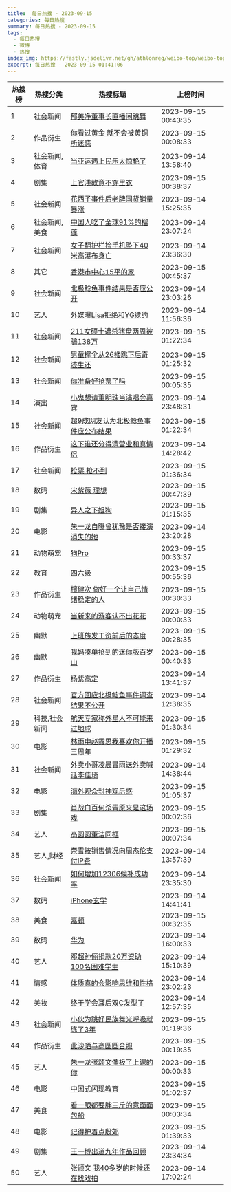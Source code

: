 ```yaml
---
title:  每日热搜 - 2023-09-15
categories: 每日热搜
summary: 每日热搜 - 2023-09-15
tags:
  - 每日热搜
  - 微博
  - 热搜
index_img: https://fastly.jsdelivr.net/gh/athlonreg/weibo-top/weibo-top.jpeg
excerpt: 每日热搜 - 2023-09-15 01:41:06
---
```


| 热搜榜 | 热搜分类 | 热搜标题 | 上榜时间 |
| --- | --- | --- | --- |
| 1 | 社会新闻 | [郁美净董事长直播间跳舞](https://s.weibo.com/weibo%3Fq%3D%2523%E9%83%81%E7%BE%8E%E5%87%80%E8%91%A3%E4%BA%8B%E9%95%BF%E7%9B%B4%E6%92%AD%E9%97%B4%E8%B7%B3%E8%88%9E%2523) | 2023-09-15 00:43:35 | 
| 2 | 作品衍生 | [你看过黄金 就不会被黄铜所迷惑](https://s.weibo.com/weibo%3Fq%3D%2523%E4%BD%A0%E7%9C%8B%E8%BF%87%E9%BB%84%E9%87%91%20%E5%B0%B1%E4%B8%8D%E4%BC%9A%E8%A2%AB%E9%BB%84%E9%93%9C%E6%89%80%E8%BF%B7%E6%83%91%2523) | 2023-09-15 00:08:33 | 
| 3 | 社会新闻,体育 | [当亚运遇上民乐太惊艳了](https://s.weibo.com/weibo%3Fq%3D%2523%E5%BD%93%E4%BA%9A%E8%BF%90%E9%81%87%E4%B8%8A%E6%B0%91%E4%B9%90%E5%A4%AA%E6%83%8A%E8%89%B3%E4%BA%86%2523) | 2023-09-14 13:58:40 | 
| 4 | 剧集 | [上官浅故意不穿里衣](https://s.weibo.com/weibo%3Fq%3D%2523%E4%B8%8A%E5%AE%98%E6%B5%85%E6%95%85%E6%84%8F%E4%B8%8D%E7%A9%BF%E9%87%8C%E8%A1%A3%2523) | 2023-09-15 00:38:37 | 
| 5 | 社会新闻 | [花西子事件后老牌国货销量暴涨](https://s.weibo.com/weibo%3Fq%3D%2523%E8%8A%B1%E8%A5%BF%E5%AD%90%E4%BA%8B%E4%BB%B6%E5%90%8E%E8%80%81%E7%89%8C%E5%9B%BD%E8%B4%A7%E9%94%80%E9%87%8F%E6%9A%B4%E6%B6%A8%2523) | 2023-09-14 15:25:35 | 
| 6 | 社会新闻,美食 | [中国人吃了全球91%的榴莲](https://s.weibo.com/weibo%3Fq%3D%2523%E4%B8%AD%E5%9B%BD%E4%BA%BA%E5%90%83%E4%BA%86%E5%85%A8%E7%90%8391%25%E7%9A%84%E6%A6%B4%E8%8E%B2%2523) | 2023-09-14 23:07:24 | 
| 7 | 社会新闻 | [女子翻护栏捡手机坠下40米高瀑布身亡](https://s.weibo.com/weibo%3Fq%3D%2523%E5%A5%B3%E5%AD%90%E7%BF%BB%E6%8A%A4%E6%A0%8F%E6%8D%A1%E6%89%8B%E6%9C%BA%E5%9D%A0%E4%B8%8B40%E7%B1%B3%E9%AB%98%E7%80%91%E5%B8%83%E8%BA%AB%E4%BA%A1%2523) | 2023-09-14 23:36:30 | 
| 8 | 其它 | [香港市中心15平的家](https://s.weibo.com/weibo%3Fq%3D%2523%E9%A6%99%E6%B8%AF%E5%B8%82%E4%B8%AD%E5%BF%8315%E5%B9%B3%E7%9A%84%E5%AE%B6%2523) | 2023-09-15 00:45:37 | 
| 9 | 社会新闻 | [北极鲶鱼事件结果是否应公开](https://s.weibo.com/weibo%3Fq%3D%2523%E5%8C%97%E6%9E%81%E9%B2%B6%E9%B1%BC%E4%BA%8B%E4%BB%B6%E7%BB%93%E6%9E%9C%E6%98%AF%E5%90%A6%E5%BA%94%E5%85%AC%E5%BC%80%2523) | 2023-09-14 23:03:26 | 
| 10 | 艺人 | [外媒曝Lisa拒绝和YG续约](https://s.weibo.com/weibo%3Fq%3D%2523%E5%A4%96%E5%AA%92%E6%9B%9DLisa%E6%8B%92%E7%BB%9D%E5%92%8CYG%E7%BB%AD%E7%BA%A6%2523) | 2023-09-14 11:56:36 | 
| 11 | 社会新闻 | [211女硕士遭杀猪盘两周被骗138万](https://s.weibo.com/weibo%3Fq%3D%2523211%E5%A5%B3%E7%A1%95%E5%A3%AB%E9%81%AD%E6%9D%80%E7%8C%AA%E7%9B%98%E4%B8%A4%E5%91%A8%E8%A2%AB%E9%AA%97138%E4%B8%87%2523) | 2023-09-15 01:22:34 | 
| 12 | 社会新闻 | [男童撑伞从26楼跳下后奇迹生还](https://s.weibo.com/weibo%3Fq%3D%2523%E7%94%B7%E7%AB%A5%E6%92%91%E4%BC%9E%E4%BB%8E26%E6%A5%BC%E8%B7%B3%E4%B8%8B%E5%90%8E%E5%A5%87%E8%BF%B9%E7%94%9F%E8%BF%98%2523) | 2023-09-15 01:25:32 | 
| 13 | 社会新闻 | [你准备好抢票了吗](https://s.weibo.com/weibo%3Fq%3D%2523%E4%BD%A0%E5%87%86%E5%A4%87%E5%A5%BD%E6%8A%A2%E7%A5%A8%E4%BA%86%E5%90%97%2523) | 2023-09-15 00:05:35 | 
| 14 | 演出 | [小鬼想请董明珠当演唱会嘉宾](https://s.weibo.com/weibo%3Fq%3D%2523%E5%B0%8F%E9%AC%BC%E6%83%B3%E8%AF%B7%E8%91%A3%E6%98%8E%E7%8F%A0%E5%BD%93%E6%BC%94%E5%94%B1%E4%BC%9A%E5%98%89%E5%AE%BE%2523) | 2023-09-14 23:48:31 | 
| 15 | 社会新闻 | [超9成网友认为北极鲶鱼事件应公布结果](https://s.weibo.com/weibo%3Fq%3D%2523%E8%B6%859%E6%88%90%E7%BD%91%E5%8F%8B%E8%AE%A4%E4%B8%BA%E5%8C%97%E6%9E%81%E9%B2%B6%E9%B1%BC%E4%BA%8B%E4%BB%B6%E5%BA%94%E5%85%AC%E5%B8%83%E7%BB%93%E6%9E%9C%2523) | 2023-09-15 01:22:34 | 
| 16 | 作品衍生 | [这下谁还分得清营业和真情侣](https://s.weibo.com/weibo%3Fq%3D%2523%E8%BF%99%E4%B8%8B%E8%B0%81%E8%BF%98%E5%88%86%E5%BE%97%E6%B8%85%E8%90%A5%E4%B8%9A%E5%92%8C%E7%9C%9F%E6%83%85%E4%BE%A3%2523) | 2023-09-14 14:28:42 | 
| 17 | 社会新闻 | [抢票 抢不到](https://s.weibo.com/weibo%3Fq%3D%2523%E6%8A%A2%E7%A5%A8%20%E6%8A%A2%E4%B8%8D%E5%88%B0%2523) | 2023-09-15 01:36:34 | 
| 18 | 数码 | [宋紫薇 理想](https://s.weibo.com/weibo%3Fq%3D%2523%E5%AE%8B%E7%B4%AB%E8%96%87%20%E7%90%86%E6%83%B3%2523) | 2023-09-15 00:47:39 | 
| 19 | 剧集 | [异人之下姐狗](https://s.weibo.com/weibo%3Fq%3D%2523%E5%BC%82%E4%BA%BA%E4%B9%8B%E4%B8%8B%E5%A7%90%E7%8B%97%2523) | 2023-09-15 01:15:35 | 
| 20 | 电影 | [朱一龙自曝曾犹豫是否接演消失的她](https://s.weibo.com/weibo%3Fq%3D%2523%E6%9C%B1%E4%B8%80%E9%BE%99%E8%87%AA%E6%9B%9D%E6%9B%BE%E7%8A%B9%E8%B1%AB%E6%98%AF%E5%90%A6%E6%8E%A5%E6%BC%94%E6%B6%88%E5%A4%B1%E7%9A%84%E5%A5%B9%2523) | 2023-09-14 23:20:28 | 
| 21 | 动物萌宠 | [狗Pro](https://s.weibo.com/weibo%3Fq%3D%2523%E7%8B%97Pro%2523) | 2023-09-15 00:33:37 | 
| 22 | 教育 | [四六级](https://s.weibo.com/weibo%3Fq%3D%2523%E5%9B%9B%E5%85%AD%E7%BA%A7%2523) | 2023-09-15 00:55:36 | 
| 23 | 作品衍生 | [檀健次 做好一个让自己情绪稳定的人](https://s.weibo.com/weibo%3Fq%3D%2523%E6%AA%80%E5%81%A5%E6%AC%A1%20%E5%81%9A%E5%A5%BD%E4%B8%80%E4%B8%AA%E8%AE%A9%E8%87%AA%E5%B7%B1%E6%83%85%E7%BB%AA%E7%A8%B3%E5%AE%9A%E7%9A%84%E4%BA%BA%2523) | 2023-09-15 00:30:33 | 
| 24 | 动物萌宠 | [当新来的游客认不出花花](https://s.weibo.com/weibo%3Fq%3D%2523%E5%BD%93%E6%96%B0%E6%9D%A5%E7%9A%84%E6%B8%B8%E5%AE%A2%E8%AE%A4%E4%B8%8D%E5%87%BA%E8%8A%B1%E8%8A%B1%2523) | 2023-09-15 00:00:33 | 
| 25 | 幽默 | [上班族发工资前后的态度](https://s.weibo.com/weibo%3Fq%3D%2523%E4%B8%8A%E7%8F%AD%E6%97%8F%E5%8F%91%E5%B7%A5%E8%B5%84%E5%89%8D%E5%90%8E%E7%9A%84%E6%80%81%E5%BA%A6%2523) | 2023-09-15 00:28:35 | 
| 26 | 幽默 | [我妈凑单抢到的迷你版百岁山](https://s.weibo.com/weibo%3Fq%3D%2523%E6%88%91%E5%A6%88%E5%87%91%E5%8D%95%E6%8A%A2%E5%88%B0%E7%9A%84%E8%BF%B7%E4%BD%A0%E7%89%88%E7%99%BE%E5%B2%81%E5%B1%B1%2523) | 2023-09-15 00:40:33 | 
| 27 | 作品衍生 | [杨紫高定](https://s.weibo.com/weibo%3Fq%3D%2523%E6%9D%A8%E7%B4%AB%E9%AB%98%E5%AE%9A%2523) | 2023-09-14 13:41:37 | 
| 28 | 社会新闻 | [官方回应北极鲶鱼事件调查结果不公开](https://s.weibo.com/weibo%3Fq%3D%2523%E5%AE%98%E6%96%B9%E5%9B%9E%E5%BA%94%E5%8C%97%E6%9E%81%E9%B2%B6%E9%B1%BC%E4%BA%8B%E4%BB%B6%E8%B0%83%E6%9F%A5%E7%BB%93%E6%9E%9C%E4%B8%8D%E5%85%AC%E5%BC%80%2523) | 2023-09-14 12:38:35 | 
| 29 | 科技,社会新闻 | [航天专家称外星人不可能来过地球](https://s.weibo.com/weibo%3Fq%3D%2523%E8%88%AA%E5%A4%A9%E4%B8%93%E5%AE%B6%E7%A7%B0%E5%A4%96%E6%98%9F%E4%BA%BA%E4%B8%8D%E5%8F%AF%E8%83%BD%E6%9D%A5%E8%BF%87%E5%9C%B0%E7%90%83%2523) | 2023-09-15 01:30:34 | 
| 30 | 电影 | [林雨申赵露思我喜欢你开播三周年](https://s.weibo.com/weibo%3Fq%3D%2523%E6%9E%97%E9%9B%A8%E7%94%B3%E8%B5%B5%E9%9C%B2%E6%80%9D%E6%88%91%E5%96%9C%E6%AC%A2%E4%BD%A0%E5%BC%80%E6%92%AD%E4%B8%89%E5%91%A8%E5%B9%B4%2523) | 2023-09-15 01:29:32 | 
| 31 | 社会新闻 | [外卖小哥凌晨冒雨送外卖喊话李佳琦](https://s.weibo.com/weibo%3Fq%3D%2523%E5%A4%96%E5%8D%96%E5%B0%8F%E5%93%A5%E5%87%8C%E6%99%A8%E5%86%92%E9%9B%A8%E9%80%81%E5%A4%96%E5%8D%96%E5%96%8A%E8%AF%9D%E6%9D%8E%E4%BD%B3%E7%90%A6%2523) | 2023-09-14 14:38:44 | 
| 32 | 电影 | [海外观众封神观后感](https://s.weibo.com/weibo%3Fq%3D%2523%E6%B5%B7%E5%A4%96%E8%A7%82%E4%BC%97%E5%B0%81%E7%A5%9E%E8%A7%82%E5%90%8E%E6%84%9F%2523) | 2023-09-15 01:05:37 | 
| 33 | 剧集 | [肖战白百何杀青原来是这场戏](https://s.weibo.com/weibo%3Fq%3D%2523%E8%82%96%E6%88%98%E7%99%BD%E7%99%BE%E4%BD%95%E6%9D%80%E9%9D%92%E5%8E%9F%E6%9D%A5%E6%98%AF%E8%BF%99%E5%9C%BA%E6%88%8F%2523) | 2023-09-15 00:02:36 | 
| 34 | 艺人 | [高圆圆董洁同框](https://s.weibo.com/weibo%3Fq%3D%2523%E9%AB%98%E5%9C%86%E5%9C%86%E8%91%A3%E6%B4%81%E5%90%8C%E6%A1%86%2523) | 2023-09-15 00:07:34 | 
| 35 | 艺人,财经 | [奈雪按销售情况向周杰伦支付IP费](https://s.weibo.com/weibo%3Fq%3D%2523%E5%A5%88%E9%9B%AA%E6%8C%89%E9%94%80%E5%94%AE%E6%83%85%E5%86%B5%E5%90%91%E5%91%A8%E6%9D%B0%E4%BC%A6%E6%94%AF%E4%BB%98IP%E8%B4%B9%2523) | 2023-09-14 13:57:39 | 
| 36 | 社会新闻 | [如何增加12306候补成功率](https://s.weibo.com/weibo%3Fq%3D%2523%E5%A6%82%E4%BD%95%E5%A2%9E%E5%8A%A012306%E5%80%99%E8%A1%A5%E6%88%90%E5%8A%9F%E7%8E%87%2523) | 2023-09-14 23:35:30 | 
| 37 | 数码 | [iPhone玄学](https://s.weibo.com/weibo%3Fq%3D%2523iPhone%E7%8E%84%E5%AD%A6%2523) | 2023-09-14 14:41:41 | 
| 38 | 美食 | [嘉顿](https://s.weibo.com/weibo%3Fq%3D%2523%E5%98%89%E9%A1%BF%2523) | 2023-09-15 00:32:35 | 
| 39 | 数码 | [华为](https://s.weibo.com/weibo%3Fq%3D%2523%E5%8D%8E%E4%B8%BA%2523) | 2023-09-14 16:00:33 | 
| 40 | 艺人 | [邓超孙俪捐款20万资助100名困难学生](https://s.weibo.com/weibo%3Fq%3D%2523%E9%82%93%E8%B6%85%E5%AD%99%E4%BF%AA%E6%8D%90%E6%AC%BE20%E4%B8%87%E8%B5%84%E5%8A%A9100%E5%90%8D%E5%9B%B0%E9%9A%BE%E5%AD%A6%E7%94%9F%2523) | 2023-09-14 15:10:39 | 
| 41 | 情感 | [体质真的会影响思维和性格](https://s.weibo.com/weibo%3Fq%3D%2523%E4%BD%93%E8%B4%A8%E7%9C%9F%E7%9A%84%E4%BC%9A%E5%BD%B1%E5%93%8D%E6%80%9D%E7%BB%B4%E5%92%8C%E6%80%A7%E6%A0%BC%2523) | 2023-09-14 23:02:23 | 
| 42 | 美妆 | [终于学会耳后双C发型了](https://s.weibo.com/weibo%3Fq%3D%2523%E7%BB%88%E4%BA%8E%E5%AD%A6%E4%BC%9A%E8%80%B3%E5%90%8E%E5%8F%8CC%E5%8F%91%E5%9E%8B%E4%BA%86%2523) | 2023-09-14 12:57:35 | 
| 43 | 社会新闻 | [小伙为跳好民族舞光呼吸就练了3年](https://s.weibo.com/weibo%3Fq%3D%2523%E5%B0%8F%E4%BC%99%E4%B8%BA%E8%B7%B3%E5%A5%BD%E6%B0%91%E6%97%8F%E8%88%9E%E5%85%89%E5%91%BC%E5%90%B8%E5%B0%B1%E7%BB%83%E4%BA%863%E5%B9%B4%2523) | 2023-09-15 01:19:36 | 
| 44 | 作品衍生 | [此沙晒与高圆圆合照](https://s.weibo.com/weibo%3Fq%3D%2523%E6%AD%A4%E6%B2%99%E6%99%92%E4%B8%8E%E9%AB%98%E5%9C%86%E5%9C%86%E5%90%88%E7%85%A7%2523) | 2023-09-15 00:19:35 | 
| 45 | 艺人 | [朱一龙张颂文像极了上课的你](https://s.weibo.com/weibo%3Fq%3D%2523%E6%9C%B1%E4%B8%80%E9%BE%99%E5%BC%A0%E9%A2%82%E6%96%87%E5%83%8F%E6%9E%81%E4%BA%86%E4%B8%8A%E8%AF%BE%E7%9A%84%E4%BD%A0%2523) | 2023-09-15 00:00:33 | 
| 46 | 电影 | [中国式闪现教育](https://s.weibo.com/weibo%3Fq%3D%2523%E4%B8%AD%E5%9B%BD%E5%BC%8F%E9%97%AA%E7%8E%B0%E6%95%99%E8%82%B2%2523) | 2023-09-15 01:02:37 | 
| 47 | 美食 | [看一眼都要胖三斤的意面面包船](https://s.weibo.com/weibo%3Fq%3D%2523%E7%9C%8B%E4%B8%80%E7%9C%BC%E9%83%BD%E8%A6%81%E8%83%96%E4%B8%89%E6%96%A4%E7%9A%84%E6%84%8F%E9%9D%A2%E9%9D%A2%E5%8C%85%E8%88%B9%2523) | 2023-09-15 00:03:34 | 
| 48 | 电影 | [记得护着点殷郊](https://s.weibo.com/weibo%3Fq%3D%2523%E8%AE%B0%E5%BE%97%E6%8A%A4%E7%9D%80%E7%82%B9%E6%AE%B7%E9%83%8A%2523) | 2023-09-15 01:39:33 | 
| 49 | 剧集 | [王一博出道九年作品回顾](https://s.weibo.com/weibo%3Fq%3D%2523%E7%8E%8B%E4%B8%80%E5%8D%9A%E5%87%BA%E9%81%93%E4%B9%9D%E5%B9%B4%E4%BD%9C%E5%93%81%E5%9B%9E%E9%A1%BE%2523) | 2023-09-14 23:34:34 | 
| 50 | 艺人 | [张颂文 我40多岁的时候还在找戏拍](https://s.weibo.com/weibo%3Fq%3D%2523%E5%BC%A0%E9%A2%82%E6%96%87%20%E6%88%9140%E5%A4%9A%E5%B2%81%E7%9A%84%E6%97%B6%E5%80%99%E8%BF%98%E5%9C%A8%E6%89%BE%E6%88%8F%E6%8B%8D%2523) | 2023-09-14 17:02:24 | 
